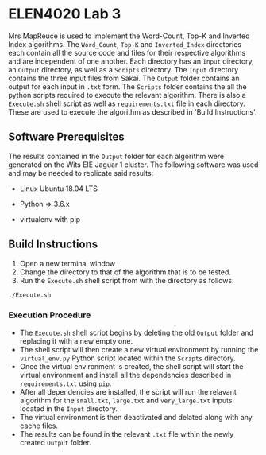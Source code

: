 # ELEN4020 Lab 3
Mrs MapReuce is used to implement the Word-Count, Top-K and Inverted Index algorithms. The `Word_Count`, `Top-K` and `Inverted_Index` directories each contain all the source code and files for their respective algorithms and are independent of one another. Each directory has an `Input` directory, an `Output` directory, as well as a `Scripts` directory. The `Input` directory contains the three input files from Sakai. The `Output` folder contains an output for each input in `.txt` form. The `Scripts` folder contains the all the python scripts required to execute the relevant algorithm. There is also a `Execute.sh` shell script as well as `requirements.txt` file in each directory. These are used to execute the algorithm as described in  'Build Instructions'.

## Software Prerequisites
The results contained in the `Output` folder for each algorithm were generated on the Wits EIE Jaguar 1 cluster. The following software was used and may be needed to replicate said results:

* Linux Ubuntu 18.04 LTS

* Python => 3.6.x

* virtualenv with pip

## Build Instructions
1. Open a new terminal window 
1. Change the directory to that of the algorithm that is to be tested.
1. Run the `Execute.sh` shell script from with the directory as follows:
```bash
./Execute.sh
```

### Execution Procedure
* The `Execute.sh` shell script begins by deleting the old `Output` folder and replacing it with a new empty one.
* The shell script will then create a new virtual environment by running the `virtual_env.py` Python script located within the `Scripts` directory.
* Once the virtual environment is created, the shell script will start the virtual environment and install all the dependencies described in `requirements.txt` using `pip`.
* After all dependencies are installed, the script will run the relavant algorithm for the `small.txt`, `large.txt` and `very_large.txt` inputs located in the `Input` directory.
* The virtual environment is then deactivated and delated along with any cache files.
* The results can be found in the relevant `.txt` file within the newly created `Output` folder.